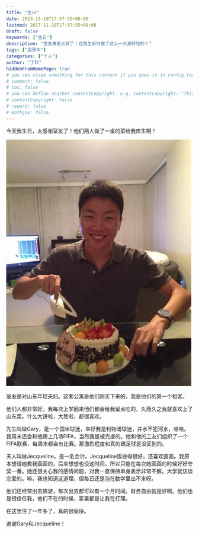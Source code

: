```yaml
---
title: "生日"
date: 2013-11-18T17:57:55+08:00
lastmod: 2017-11-18T17:57:55+08:00
draft: false
keywords: ["生日"]
description: "室友真是太好了！在我生日时做了这么一大桌好吃的！"
tags: ["温哥华"]
categories: ["个人"]
author: "丁科"
hiddenFromHomePage: true
# you can close something for this content if you open it in config.toml.
# comment: false
# toc: false
# you can define another contentCopyright. e.g. contentCopyright: "This is an another copyright."
# contentCopyright: false
# reward: false
# mathjax: false
---
```


今天我生日，太感谢室友了！他们两人做了一桌的菜给我庆生啊！

<img src="/pics/2013_11_18_bday_02.jpg" alt="birthday 2013" style="width: 500px;"/>
<!--more-->

室友是对山东年轻夫妇。这套公寓是他们刚买下来的，我是他们的第一个租客。

他们人都非常好。我每次上学回来他们都会给我留点吃的，久而久之我就喜欢上了山东菜。什么大饼啦，大葱啦，都很喜欢。

先生叫做Gary，是一个国米球迷，幸好我是利物浦球迷，井水不犯河水，哈哈。我周末还会和他踢上几场FIFA，当然我是被完虐的。他和他的工友们组织了一个FIFA联赛，每周末都会有比赛。那激烈程度和真的踢足球是没区别的。

夫人叫做Jecqueline。是一名会计。Jecqueline饭做得很好，还喜欢画画。我原本想请她教我画画的，后来想想也没这时间，所以只能在每次她画画的时候好好夸奖一番。她还很关心我的感情问题，对我一直保持单身表示非常不解。大学就该谈恋爱的。嘛，我也知道这道理，但每日还是泡在数学里出不来呀。

他们还经常出去旅游，每次出去都可以有一个月时间。财务自由就是好啊。他们也是很信任我，他们不在的时候，家里都是让我在打理。

在这里住了一年多了，真的很愉快。

谢谢Gary和Jecqueline！
